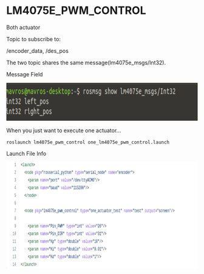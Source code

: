 # LM4075E_PWM_CONTROL

Both actuator

Topic to subscribe to:

/encoder_data, /des_pos

The two topic shares the same message(lm4075e_msgs/Int32).

Message Field

<img src="lm4075e_pwm_control/picture/Two_actuator_subscribe.png" width="680" height="100" />

When you just want to execute one actuator...

```
roslaunch lm4075e_pwm_control one_lm4075e_pwm_control.launch
```

Launch File Info

<img src="lm4075e_pwm_control/picture/one_lm4075e_pwm_control_launch.png" width="680" height="280" />
